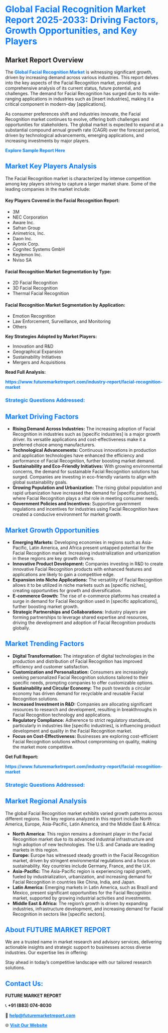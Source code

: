 <h1 style="color: #007BFF;">Global Facial Recognition Market Report 2025-2033: Driving Factors, Growth Opportunities, and Key Players</h1>

<section id="overview">
<h2>Market Report Overview</h2>
<p>The <a href="https://www.futuremarketreport.com/industry-report/facial-recognition-market" style="color: #007BFF; text-decoration: none;"><strong>Global Facial Recognition Market</strong></a> is witnessing significant growth, driven by increasing demand across various industries. This report delves into the key aspects of the Facial Recognition market, providing a comprehensive analysis of its current status, future potential, and challenges. The demand for Facial Recognition has surged due to its wide-ranging applications in industries such as [insert industries], making it a critical component in modern-day [applications].</p>
<p>As consumer preferences shift and industries innovate, the Facial Recognition market continues to evolve, offering both challenges and opportunities for stakeholders. The global market is expected to expand at a substantial compound annual growth rate (CAGR) over the forecast period, driven by technological advancements, emerging applications, and increasing investments by major players.</p>
</section>

<section id="overview">
<p><a href="https://www.futuremarketreport.com/request-sample/reportId=99386" style="color: #007BFF; text-decoration: none;"><strong>Explore Sample Report Here</strong></a></p>
</section>

<section id="key-players">
<h2 style="color: #007BFF;">Market Key Players Analysis</h2>
<p>The Facial Recognition market is characterized by intense competition among key players striving to capture a larger market share. Some of the leading companies in the market include:</p>
<h4>Key Players Covered in the Facial Recognition Report:</h4>
<ul><li>3M</li><li>NEC Corporation</li><li>Aware Inc.</li><li>Safran Group</li><li>Animetrics, Inc.</li><li>Daon Inc.</li><li>Ayonix Corp.</li><li>Cognitec Systems GmbH</li><li>Keylemon Inc.</li><li>Nviso SA</li></ul>
<h4>Facial Recognition Market Segmentation by Type:</h4>
<ul><li>2D Facial Recognition</li><li>3D Facial Recognition</li><li>Thermal Facial Recognition</li></ul>

<h4>Facial Recognition Market Segmentation by Application:</h4>
<ul><li>Emotion Recognition</li><li>Law Enforcement, Surveillance, and Monitoring</li><li>Others</li></ul>
<p><strong>Key Strategies Adopted by Market Players:</strong></p>
<ul>
<li>Innovation and R&D</li>
<li>Geographical Expansion</li>
<li>Sustainability Initiatives</li>
<li>Mergers and Acquisitions</li>
</ul>
</section>

<section>
<p><strong>Read Full Analysis: </strong></p><a href="https://www.futuremarketreport.com/industry-report/facial-recognition-market" style="color: #007BFF; text-decoration: none;"><strong>https://www.futuremarketreport.com/industry-report/facial-recognition-market</strong></a>
<h3 style="color: #007BFF;">Strategic Questions Addressed:</h3>
</section>

<section id="driving-factors">
<h2 style="color: #007BFF;">Market Driving Factors</h2>
<ul>
<li><strong>Rising Demand Across Industries:</strong> The increasing adoption of Facial Recognition in industries such as [specific industries] is a major growth driver. Its versatile applications and cost-effectiveness make it a preferred choice among manufacturers.</li>
<li><strong>Technological Advancements:</strong> Continuous innovations in production and application technologies have enhanced the efficiency and performance of Facial Recognition, further boosting market demand.</li>
<li><strong>Sustainability and Eco-Friendly Initiatives:</strong> With growing environmental concerns, the demand for sustainable Facial Recognition solutions has surged. Companies are investing in eco-friendly variants to align with global sustainability goals.</li>
<li><strong>Growing Population and Urbanization:</strong> The rising global population and rapid urbanization have increased the demand for [specific products], where Facial Recognition plays a vital role in meeting consumer needs.</li>
<li><strong>Government Policies and Incentives:</strong> Supportive government regulations and incentives for industries using Facial Recognition have created a conducive environment for market growth.</li>
</ul>
</section>

<section id="growth-opportunities">
<h2 style="color: #007BFF;">Market Growth Opportunities</h2>
<ul>
<li><strong>Emerging Markets:</strong> Developing economies in regions such as Asia-Pacific, Latin America, and Africa present untapped potential for the Facial Recognition market. Increasing industrialization and urbanization in these regions are key growth drivers.</li>
<li><strong>Innovative Product Development:</strong> Companies investing in R&D to create innovative Facial Recognition products with enhanced features and applications are likely to gain a competitive edge.</li>
<li><strong>Expansion into Niche Applications:</strong> The versatility of Facial Recognition allows it to be utilized in niche markets such as [specific niches], creating opportunities for growth and diversification.</li>
<li><strong>E-commerce Growth:</strong> The rise of e-commerce platforms has created a surge in demand for Facial Recognition used in [specific applications], further boosting market growth.</li>
<li><strong>Strategic Partnerships and Collaborations:</strong> Industry players are forming partnerships to leverage shared expertise and resources, driving the development and adoption of Facial Recognition products globally.</li>
</ul>
</section>

<section id="trending-factors">
<h2 style="color: #007BFF;">Market Trending Factors</h2>
<ul>
<li><strong>Digital Transformation:</strong> The integration of digital technologies in the production and distribution of Facial Recognition has improved efficiency and customer satisfaction.</li>
<li><strong>Customization and Personalization:</strong> Consumers are increasingly seeking personalized Facial Recognition solutions tailored to their specific needs, prompting companies to offer customizable options.</li>
<li><strong>Sustainability and Circular Economy:</strong> The push towards a circular economy has driven demand for recyclable and reusable Facial Recognition solutions.</li>
<li><strong>Increased Investment in R&D:</strong> Companies are allocating significant resources to research and development, resulting in breakthroughs in Facial Recognition technology and applications.</li>
<li><strong>Regulatory Compliance:</strong> Adherence to strict regulatory standards, particularly in industries like [specific industries], is influencing product development and quality in the Facial Recognition market.</li>
<li><strong>Focus on Cost-Effectiveness:</strong> Businesses are exploring cost-efficient Facial Recognition solutions without compromising on quality, making the market more competitive.</li>
</ul>
</section>

<section>
<p><strong>Get Full Report: </strong></p><a href="https://www.futuremarketreport.com/industry-report/facial-recognition-market" style="color: #007BFF; text-decoration: none;"><strong>https://www.futuremarketreport.com/industry-report/facial-recognition-market</strong></a>
<h3 style="color: #007BFF;">Strategic Questions Addressed:</h3>
</section>


<section id="regional-analysis">
<h2 style="color: #007BFF;">Market Regional Analysis</h2>
<p>The global Facial Recognition market exhibits varied growth patterns across different regions. The key regions analyzed in this report include North America, Europe, Asia-Pacific, Latin America, and the Middle East & Africa:</p>
<ul>
<li><strong>North America:</strong> This region remains a dominant player in the Facial Recognition market due to its advanced industrial infrastructure and high adoption of new technologies. The U.S. and Canada are leading markets in this region.</li>
<li><strong>Europe:</strong> Europe has witnessed steady growth in the Facial Recognition market, driven by stringent environmental regulations and a focus on sustainability. Key countries include Germany, France, and the U.K.</li>
<li><strong>Asia-Pacific:</strong> The Asia-Pacific region is experiencing rapid growth, fueled by industrialization, urbanization, and increasing demand for Facial Recognition in countries like China, India, and Japan.</li>
<li><strong>Latin America:</strong> Emerging markets in Latin America, such as Brazil and Mexico, present significant opportunities for the Facial Recognition market, supported by growing industrial activities and investments.</li>
<li><strong>Middle East & Africa:</strong> The region’s growth is driven by expanding industries, infrastructure development, and increasing demand for Facial Recognition in sectors like [specific sectors].</li>
</ul>
</section>

<footer>
<h2 style="color: #007BFF;">About FUTURE MARKET REPORT</h2>
<p>We are a trusted name in market research and advisory services, delivering actionable insights and strategic support to businesses across diverse industries. Our expertise lies in offering:</p>

<p>Stay ahead in today’s competitive landscape with our tailored research solutions.</p>

<h2 style="color: #007BFF;">Contact Us:</h2>
<p><strong>FUTURE MARKET REPORT</strong></p>
<p>📞 <strong>+91 (883) 074-8030</strong></p>
<p>📧 <strong><a href="mailto:help@futuremarketreport.com" style="color: #007BFF;">help@futuremarketreport.com</a></strong></p>
<p>🌐 <strong><a href="https://www.futuremarketreport.com/" style="color: #007BFF;">Visit Our Website</a></strong></p>
</footer>